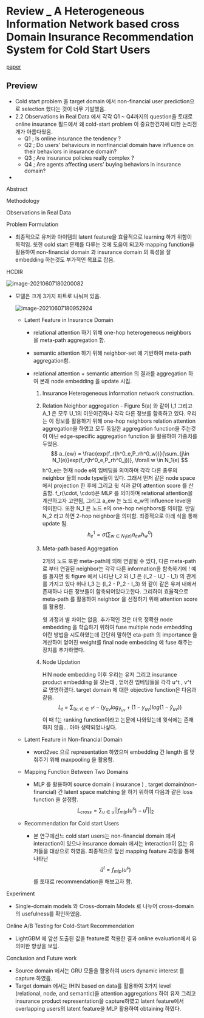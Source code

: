 # Review _ A Heterogeneous Information Network based cross Domain Insurance Recommendation System for Cold Start Users



[paper](https://arxiv.org/pdf/2007.15293v1.pdf)

## Preview

- Cold start problem 을 target domain 에서 non-financial user prediction으로 selection 했다는 것이 너무 기발했음.
- 2.2 Observations in Real Data 에서 각각 Q1 ~ Q4까지의 question을 토대로 online insurance 필드에서 왜 cold-start problem 이 중요한건지에 대한 논리전개가 아름다웠음. 
  - Q1 ; Is online insurance the tendency ? 
  - Q2 ; Do users' behaviours in nonfinancial domain have influence on their behaviors in insurance domain? 
  - Q3 ; Are insurance policies really complex ? 
  - Q4 ; Are agents affecting users' buying behaviors in insurance domain? 
- 





Abstract



Methodology



Observations in Real Data



Problem Formulation

- 최종적으로 유저와 아이템의 latent feature을 효율적으로 learning 하기 위함이 목적임. 또한 cold start 문제를 다루는 것에 도움이 되고자 mapping function을 활용하여 non-financial domain 과 insurance domain 의 특성을 잘 embedding 하는것도 부가적인 목표로 잡음.

HCDIR

![image-20210607180200082](C:\Users\user\AppData\Roaming\Typora\typora-user-images\image-20210607180200082.png)

- 모델은 크게 3가지 파트로 나눠져 있음.

  ![image-20210607180952924](C:\Users\user\AppData\Roaming\Typora\typora-user-images\image-20210607180952924.png)

  - Latent Feature in Insurance Domain

    - relational attention 하기 위해 one-hop heterogeneous neighbors 을 meta-path aggregation 함.

    - semantic attention 하기 위해 neighbor-set 에 기반하여 meta-path aggregation함.

    - relational attention + semantic attention 의 결과를 aggregation 하여 본래 node embedding 을 update 시킴.

      1. Insurance Heterogeneous information network construction.

      2. Relation Neighbor aggregation - Figure 5(a) 와 같이 I_1 그리고 A_1 은 모두 U_1의 이웃이긴하나 각각 다른 정보를 함축하고 있다. 우리는 이 정보를 활용하기 위해 one-hop neighbors relation attention aggregation을 하였고 모두 동일한 aggregation function을 주는것이 아닌 edge-specific aggregation function 을 활용하여 가중치를 두었음. 
         $$
         a_{ew} = \frac{exp(f_r(h^0_e,P_rh^0_w))}{\sum_{j\in N_1(e)}exp(f_r(h^0_e,P_rh^0_j))}, \forall w \in N_1(e)
         $$
         h^0_e는 현재 node e의 임베딩을 의미하며 각각 다른 종류의 neighbor 들의 node type들이 있다. 그래서 먼저 같은 node space 에서 projection 한 후에 그리고 윗 식과 같이 attention score 를 산출함. f_r(\cdot, \cdot)은 MLP 를 의미하며 relational attention을 계산하고자 고안됨, 그리고 a_ew 는 노드 e_w의 influence level을 의미한다. 또한 N_1 은 노드 e의 one-hop neighbors를 의미함. 만일 N_2 라고 하면 2-hop neighbor을 의미함.  최종적으로 아래 식을 통해 update  됨.
         $$
         h^1_e = \sigma(\sum_{w\in N_1(e)}a_{ew}h^0_w)
         $$
         

      3. Meta-path based Aggregation

         2개의 노드 또한 meta-path에 의해 연결될 수 있다, 다른 meta-path 로 부터 연결된 neighbor는 각각 다른 information을 함축하기에 ! 예를 들자면 윗 figure 에서 나타난 I_2 와 I_1 은 (I_2 - U_1 - I_1) 의 관계를 가지고 있다 허나 I_3 는 (I_2 - P_2 - I_3) 와 같이 같은 유저 내에서 존재하나 다른 정보들이 함축되어있다고한다. 그리하여 효율적으로 meta-path 를 활용하여 neighbor 을 선정하기 위해 attention score를 활용함.

         윗 과정과 별 차이는 없음. 추가적인 것은 더욱 정확한 node embedding 을 학습하기 위하여 fuse multiple node embedding 이란 방법을 시도하였는데 간단히 말하면 eta-path 의 importance 을 계산하여 얻어진 weight를 final node embedding 에 fuse 해주는 장치를 추가하였다.

         

      4. Node Updation 

         HIN node embedding 이후 우리는 유저 그리고 insurance product embedding 을 갖는데 , 얻어진 임베딩들을 각각 u^t , v^t 로 명명하겠다. target domain 에 대한 objective function은 다음과 같음.
         $$
         L_t = \sum_{(u,v)\in Y^t}-(y_{uv}log_{\hat y_{uv}}+(1-y_{uv})log(1-\hat y_{uv}))
         $$
         이 때 f는 ranking function이라고 논문에 나와있는데 윗식에는 존재하지 않음... 아마 생략되었나싶다.

  

  

  - Latent Feature in Non-financial Domain

    - word2vec 으로 representation 하였으며 embedding 간 length 를 맞춰주기 위해 maxpooling 을 활용함. 

  - Mapping Function Between Two Domains

    - MLP 를 활용하여 source domain ( insurance ) , target domain(non-financial) 간 latent space matching 을 하기 위하여 다음과 같은 loss function 을 설정함. 
      $$
      L_{cross} = \sum_{u\in u}||f_{mlp}(u^s)-u^t||_2
      $$

  - Recommendation for Cold start Users

    - 본 연구에선느 cold start users는 non-financial domain 에서 interaction이 있으나 insurance domain 에서는 interaction이 없는 유저들을 대상으로 하였음. 최종적으로 앞선 mapping feature 과정을 통해 나타난 
      $$
      \hat u^t = f_{mlp}(u^s)
      $$
       를 토대로 recommendation을 해보고자 함.

Experiment

- Single-domain models 와 Cross-domain Models 로 나누어 cross-domain 의 usefulness를 확인하였음. 



Online A/B Testing for Cold-Start Recommendation

- LightGBM 에 앞선 도출된 값을 feature로 적용한 결과 online evaluation에서 유의미한 향상을 보임. 



Conclusion and Future work

- Source domain 에서는 GRU 모듈을 활용하여 users dynamic interest 를 capture 하였음. 
- Target domain 에서는 IHIN based on data를 활용하여 3가지 level (relational, node, and semantic)을 attention aggregations 하여 유저 그리고 insurance product representation을 capture하였고 latent feature에서 overlapping users의 latent feature을 MLP 활용하여 obtaining 하였다. 